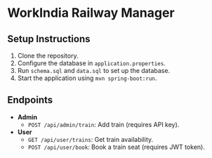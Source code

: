 # WorkIndia Railway Manager

## Setup Instructions

1. Clone the repository.
2. Configure the database in `application.properties`.
3. Run `schema.sql` and `data.sql` to set up the database.
4. Start the application using `mvn spring-boot:run`.

## Endpoints

- **Admin**
  - `POST /api/admin/train`: Add train (requires API key).
- **User**
  - `GET /api/user/trains`: Get train availability.
  - `POST /api/user/book`: Book a train seat (requires JWT token).
